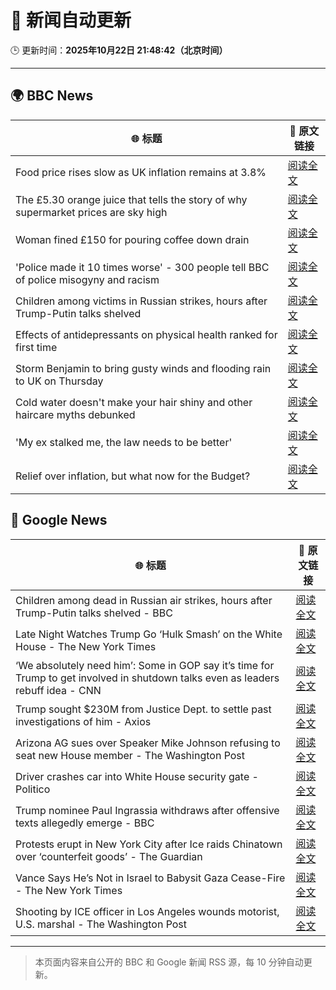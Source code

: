 # 🧠 新闻自动更新

🕒 更新时间：**2025年10月22日 21:48:42（北京时间）**

---

## 🌍 BBC News

| 🌐 标题 | 🔗 原文链接 |
|--------|-------------|
| Food price rises slow as UK inflation remains at 3.8% | [阅读全文](https://www.bbc.com/news/articles/cdjryg38elzo?at_medium=RSS&at_campaign=rss) |
| The £5.30 orange juice that tells the story of why supermarket prices are sky high | [阅读全文](https://www.bbc.com/news/articles/c397n3jl3z8o?at_medium=RSS&at_campaign=rss) |
| Woman fined £150 for pouring coffee down drain | [阅读全文](https://www.bbc.com/news/articles/cg435gg66gpo?at_medium=RSS&at_campaign=rss) |
| 'Police made it 10 times worse' - 300 people tell BBC of police misogyny and racism | [阅读全文](https://www.bbc.com/news/articles/ceq0jx7ljn9o?at_medium=RSS&at_campaign=rss) |
| Children among victims in Russian strikes, hours after Trump-Putin talks shelved | [阅读全文](https://www.bbc.com/news/articles/czjpe0193geo?at_medium=RSS&at_campaign=rss) |
| Effects of antidepressants on physical health ranked for first time | [阅读全文](https://www.bbc.com/news/articles/c9d65nqgd5zo?at_medium=RSS&at_campaign=rss) |
| Storm Benjamin to bring gusty winds and flooding rain to UK on Thursday | [阅读全文](https://www.bbc.com/weather/articles/c1d043xek30o?at_medium=RSS&at_campaign=rss) |
| Cold water doesn't make your hair shiny and other haircare myths debunked | [阅读全文](https://www.bbc.com/news/articles/c0lkrnzpzl1o?at_medium=RSS&at_campaign=rss) |
| 'My ex stalked me, the law needs to be better' | [阅读全文](https://www.bbc.com/news/articles/cy8v7d42lz0o?at_medium=RSS&at_campaign=rss) |
| Relief over inflation, but what now for the Budget? | [阅读全文](https://www.bbc.com/news/articles/cvg4d13p33yo?at_medium=RSS&at_campaign=rss) |

## 📰 Google News

| 🌐 标题 | 🔗 原文链接 |
|--------|-------------|
| Children among dead in Russian air strikes, hours after Trump-Putin talks shelved - BBC | [阅读全文](https://news.google.com/rss/articles/CBMiWkFVX3lxTE5pX0RtQlMyaGU5M1M4VXJIb0pueE1DVV94T3VQMUNkNXFlRC14WVZ3dEVMZTJ4Uk5oS0JERFNQdTdJZFlYRjZKcV9UbmtoUlNmdnZpU2l0NmJfd9IBX0FVX3lxTE82dzliaFQ3TWtQTHdWa3BUX2tudE45VmNtc1B0QkZZOWhuRTM5X0I2TXJkZ2FxR0J4T09zU1EyMm1CbW9tVlF0SHJYT2tUV09CN3dBWmdicWJLdkhXTG1v?oc=5) |
| Late Night Watches Trump Go ‘Hulk Smash’ on the White House - The New York Times | [阅读全文](https://news.google.com/rss/articles/CBMinwFBVV95cUxPS3h4dEE0OXV3c19PSVhZT2U3Q2w4TlZzemU0TnZ1NEVyaDZCS2l2ZmhpNGtuNno0alVQTFZzMDBtQU1RN2ZIc2lwMlRWTmMzeUlvUlE1Y0JfQUxvMS0xNjR3bHdITEJzdERfYmI3anZIa0taSXYwaG5SLUEtV2NLekV4NDE1TFItX29hN1B5RGZLOWZOaklwRWlBWVNYWEE?oc=5) |
| ‘We absolutely need him’: Some in GOP say it’s time for Trump to get involved in shutdown talks even as leaders rebuff idea - CNN | [阅读全文](https://news.google.com/rss/articles/CBMiigFBVV95cUxNQmYxXzVlTTZkYVQ5ZjJUY0JpQjB4UlI0OHJRbV8wa05qMkhCQ2dtUk9idlVnSHEzSENzcHpVVUQ2eERydFpCRzRVbGhMaFdmZ3V1RDA5UHNZZmljOW90MHllQkJBV2Z5TjBiRDhVYjl5Yk55RWYxMlVzNFBIa3NJVEllWVZTMWZQbkE?oc=5) |
| Trump sought $230M from Justice Dept. to settle past investigations of him - Axios | [阅读全文](https://news.google.com/rss/articles/CBMihwFBVV95cUxPMkoxMHpUU0UzVnlxV3VnU2dlZVFhNV85TWhudVNKV3Q4TmNBVWt6S2ZKVldMVmFoRnQ4QV9JY0RuZXo2QzhsejYxTEFka3M2dWZvRHJUbnNleUlDTEs0WlNLSWUxdDVKNS1xWUNOY285QVlXNDlrRXEzZjFkaF8wRnRoTW4xNWc?oc=5) |
| Arizona AG sues over Speaker Mike Johnson refusing to seat new House member - The Washington Post | [阅读全文](https://news.google.com/rss/articles/CBMiiwFBVV95cUxQOHgtQlB6TmRuSFNPYmFvQkp4YnBOUFhZX1dla0NvVDFhaG5SN3RHSnJjZFBaN1h4YldxUDEzZWFSU0xGbm5rbU80UkY0SXIyYlJFWFlyVHFUOVJFV0w4OVRJdndzVHlVdXc4RjRIcFFndnpPTnkwYWh5enpBUVY0eDZIME13V3BiU2pr?oc=5) |
| Driver crashes car into White House security gate - Politico | [阅读全文](https://news.google.com/rss/articles/CBMihwFBVV95cUxOc212bW8zSFE0RTlwUWcybzlSVi1mbUtId09NQUJWcXpWRGVQc2NIaGRIejFpQVh5RUFXcExObXN3WWZsZTBUSURSOEpRMjQ0anFwNzdHMkI5eUlHMGRacVIyVGRlRkZYeDkxSjJSallCZHlBU2h1MGQ2VEZBeDc0QXEzTFFVbVU?oc=5) |
| Trump nominee Paul Ingrassia withdraws after offensive texts allegedly emerge - BBC | [阅读全文](https://news.google.com/rss/articles/CBMiWkFVX3lxTE1SekgzeE4wcmRobzJKME8tdWRaczU2LTE2VWd0NjRpQWlhNWZfZWRTVzMwaFVxUXR4SmdfeXFrcndkMlpoM2R1bm01cjhwcWp3N2xGMUstY015d9IBX0FVX3lxTE10bjlCLXkwOFY3a1dEM2JFYzl5N21Ed3NacWlZemNlQ2NkaE5CblRPOVh1NGtaQUk5TEdmenE1UVVXeENKMG9HT0x0em1vR2RJdGtOSFVSVXh1cXBTczFZ?oc=5) |
| Protests erupt in New York City after Ice raids Chinatown over ‘counterfeit goods’ - The Guardian | [阅读全文](https://news.google.com/rss/articles/CBMilAFBVV95cUxPb1FYODJNZmVjNjNtTnFmMF9KX21TYXFfOXNwWlJvX0hZNUV3dnBETWdPdjB3ZGUzM3BMTjBRZUVuY18yaU8zUElZS3FZN19KeHNrdGo1OXZSWHNNejBQX0xnN2JFMWtlMzVHdFpGdGQ3Rk85ZFdxblpPZTFRdFNWYk5UNmR6cnJ3S0t6N09kYTEtdENU?oc=5) |
| Vance Says He’s Not in Israel to Babysit Gaza Cease-Fire - The New York Times | [阅读全文](https://news.google.com/rss/articles/CBMimgFBVV95cUxOd1dhMnJrdC11TmRNcm1DSVBYNmlWOTJNT0FJc2hnZ3AybkJtc1RMNVRrTXJPVGxoR0ZReFJVTnNzdG81cHJDZ1RIZ0Z3VU9IbXpkOXJYUnEtVzFaSzJCc2NlNkJsT2t3cTh5bkdUenl4SjlnTFE3UERPWnk1dDJZNnVqb2JReG4yNXNJSWlZWFJiODJTUEk4cGR3?oc=5) |
| Shooting by ICE officer in Los Angeles wounds motorist, U.S. marshal - The Washington Post | [阅读全文](https://news.google.com/rss/articles/CBMigAFBVV95cUxQeWd6VTVWUFI5aTRPcWJrOWhzQVhhWXAtVVJBN2lxLVV0UGJtYmk2NzhqUzhSQmJhYndwZTB4dDNzaFVPOW9rc25GX1dxckhNR3RlbkZnbTVzbTZINEV5TjFweWNPZkI2R3J0dmFqT2M1S3lETlZkTWFKbGJSTTVpbQ?oc=5) |

---
> 本页面内容来自公开的 BBC 和 Google 新闻 RSS 源，每 10 分钟自动更新。